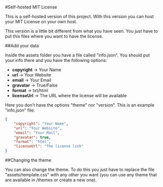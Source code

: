#Self-hosted MIT License

This is a self-hosted version of this project. With this version you can host your MIT License on your own host.

This version is a little bit different from what you have seen. You just have to put this files where you want to have the license.

##Add your data

Inside the assets folder you have a file called "info.json". You should put your info there and you have the following options:

+ **copyright** → Your Name
+ **url** → Your Website
+ **email** → Your Email
+ **gravatar** → True/False
+ **format** → txt/html
+ **licenseUrl** → The URL where the license will be available

Here you don't have the options "theme" nor "version". This is an example "info.json" file:

```json
{
    "copyright": "Your Name",
    "url": "Your Website",
    "email": "Your Mail",
    "gravatar": true,
    "format": "html",
    "licenseUrl": "The license link"
}
```

##Changing the theme

You can also change the theme. To do this you just have to replace the file "assets/template.css" with any other you want (you can use any theme that are available in /themes or create a new one).
